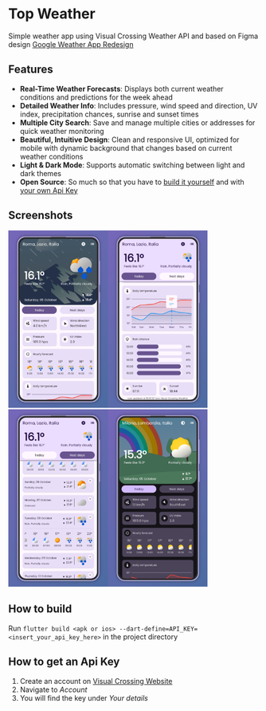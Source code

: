 # Top Weather

Simple weather app using Visual Crossing Weather API and based on Figma design [Google Weather App Redesign](https://www.figma.com/community/file/1249443729401540968/google-weather-app-redesign)

## Features

- **Real-Time Weather Forecasts**: Displays both current weather conditions and predictions for the week ahead
- **Detailed Weather Info**: Includes pressure, wind speed and direction, UV index, precipitation chances, sunrise and sunset times
- **Multiple City Search**: Save and manage multiple cities or addresses for quick weather monitoring
- **Beautiful, Intuitive Design**: Clean and responsive UI, optimized for mobile with dynamic background that changes based on current weather conditions
- **Light & Dark Mode**: Supports automatic switching between light and dark themes
- **Open Source**: So much so that you have to [build it yourself](#how-to-build) and with [your own Api Key](#how-to-get-an-api-key)

## Screenshots

<img src="assets\screenshots\1.png" width="200"><img src="assets\screenshots\2.png" width="200"><img src="assets\screenshots\3.png" width="200"><img src="assets\screenshots\4.png" width="200">

## How to build

Run `flutter build <apk or ios> --dart-define=API_KEY=<insert_your_api_key_here>` in the project directory

## How to get an Api Key

1. Create an account on [Visual Crossing Website](https://www.visualcrossing.com/)
2. Navigate to _Account_
3. You will find the key under _Your details_
